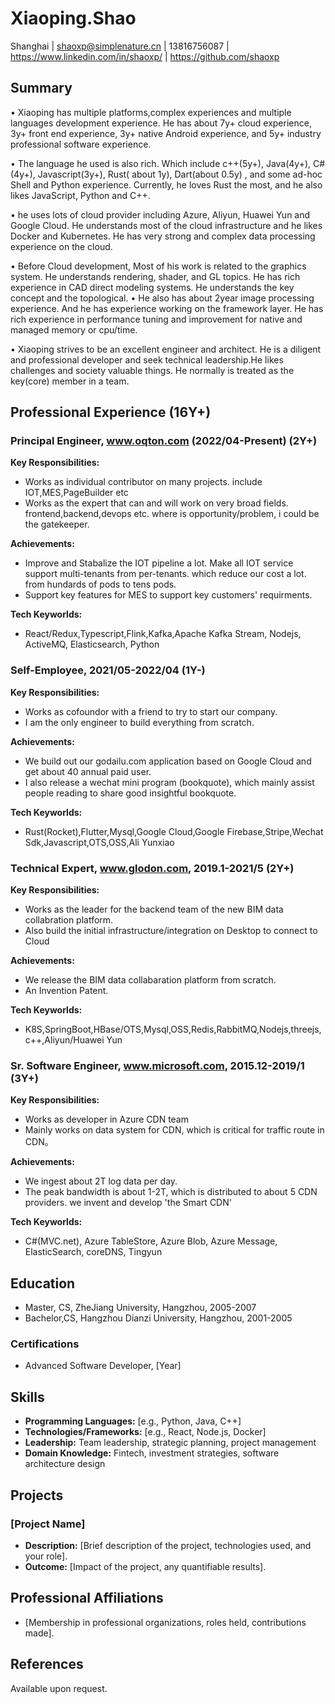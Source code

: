 # Xiaoping.Shao
Shanghai | shaoxp@simplenature.cn | 13816756087 | https://www.linkedin.com/in/shaoxp/ | https://github.com/shaoxp
## Summary
• Xiaoping has multiple platforms,complex experiences and multiple languages development experience.  He has about 7y+ cloud experience, 3y+ front end experience, 3y+ native Android experience, and 5y+ industry professional software experience. 

 • The language he used is also rich. Which include c++(5y+), Java(4y+), C#(4y+), Javascript(3y+), Rust( about 1y), Dart(about 0.5y) , and some ad-hoc Shell and Python experience. Currently, he loves Rust the most, and he also likes JavaScript, Python and C++.

 • he uses lots of cloud provider including Azure, Aliyun, Huawei Yun and Google Cloud. He understands most of the cloud infrastructure and he likes Docker and Kubernetes. He has very strong and complex data processing experience on the cloud.

 • Before Cloud development, Most of his work is related to the graphics system. He understands rendering, shader, and GL topics. He has rich experience in CAD direct modeling systems. He understands the key concept and the topological. 
 • He also has about 2year image processing experience. And he has experience working on the framework layer. He has rich experience in performance tuning and improvement for native and managed memory or cpu/time.

 • Xiaoping strives to be an excellent engineer and architect. He is a diligent and professional developer and seek technical leadership.He likes challenges and society valuable things. He normally is treated as the key(core) member in a team.
## Professional Experience (16Y+)
### Principal Engineer, www.oqton.com (2022/04-Present) (2Y+)
**Key Responsibilities:**
- Works as individual contributor on many projects. include IOT,MES,PageBuilder etc 
- Works as the expert that can and will work on very broad fields. frontend,backend,devops etc. where is opportunity/problem, i could be the gatekeeper.

**Achievements:**
- Improve and Stabalize the IOT pipeline a lot. Make all IOT service support multi-tenants from per-tenants. which reduce our cost a lot. from hundards of pods to tens pods.
- Support key features for MES to support key customers' requirments.

**Tech Keyworlds:**
- React/Redux,Typescript,Flink,Kafka,Apache Kafka Stream, Nodejs, ActiveMQ, Elasticsearch, Python

### Self-Employee, 2021/05-2022/04 (1Y-)
**Key Responsibilities:**
- Works as cofoundor with a friend to try to start our company. 
- I am the only engineer to build everything from scratch.

**Achievements:**
- We build out our godailu.com application based on Google Cloud and get about 40 annual paid user.
- I also release a wechat mini program (bookquote), which mainly assist people reading to share good insightful bookquote.

**Tech Keyworlds:**
- Rust(Rocket),Flutter,Mysql,Google Cloud,Google Firebase,Stripe,Wechat Sdk,Javascript,OTS,OSS,Ali Yunxiao

### Technical Expert, www.glodon.com,  2019.1-2021/5 (2Y+)
**Key Responsibilities:**
- Works as the leader for the backend team of the new BIM data collabration platform.
- Also build the initial infrastructure/integration on Desktop to connect to Cloud

**Achievements:**
- We release the BIM data collabaration platform from scratch.
- An Invention Patent.

**Tech Keyworlds:**
- K8S,SpringBoot,HBase/OTS,Mysql,OSS,Redis,RabbitMQ,Nodejs,threejs,c++,Aliyun/Huawei Yun

### Sr. Software Engineer, www.microsoft.com,  2015.12-2019/1 (3Y+)
**Key Responsibilities:**
- Works as developer in Azure CDN team
- Mainly works on data system for CDN, which is critical for traffic route in CDN。

**Achievements:**
- We ingest about 2T log data per day.
- The peak bandwidth is about 1-2T, which is distributed to about 5 CDN providers. we invent and develop 'the Smart CDN'

**Tech Keyworlds:**
- C#(MVC.net), Azure TableStore, Azure Blob, Azure Message, ElasticSearch, coreDNS, Tingyun
## Education
-  Master, CS, ZheJiang University, Hangzhou,  2005-2007
-  Bachelor,CS, Hangzhou Dianzi University, Hangzhou, 2001-2005
### Certifications
- Advanced Software Developer, [Year]
## Skills
- **Programming Languages:** [e.g., Python, Java, C++]
- **Technologies/Frameworks:** [e.g., React, Node.js, Docker]
- **Leadership:** Team leadership, strategic planning, project management
- **Domain Knowledge:** Fintech, investment strategies, software architecture design
## Projects
### [Project Name]
- **Description:** [Brief description of the project, technologies used, and your role].
- **Outcome:** [Impact of the project, any quantifiable results].
## Professional Affiliations
- [Membership in professional organizations, roles held, contributions made].
## References
Available upon request.